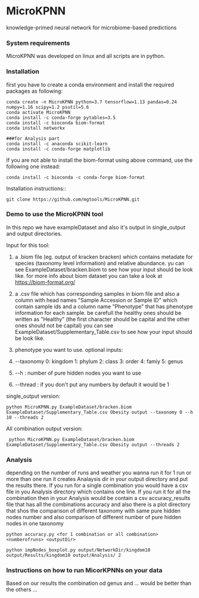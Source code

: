 # MicroKPNN
 knowledge-primed neural network for microbiome-based predictions
 
 ### System requirements
 MicroKPNN was developed on linux and all scripts are in python. 
 
 ### Installation
 
 first you have to create a conda environment and install the required packages as following:

 ```
 conda create -n MicroKPNN python=3.7 tensorflow=1.13 pandas=0.24 numpy=1.16 scipy=1.2 psutil=5.6
 conda activate MicroKPNN	
 conda install -c conda-forge pytables=3.5
 conda install -c bioconda biom-format 
 conda install networkx
 
 ###for Analysis part
 conda install -c anaconda scikit-learn
 conda install -c conda-forge matplotlib
 ```
 If you are not able to install the biom-format using above command, use the following one instead:
 ```
 conda install -c bioconda -c conda-forge biom-format
 ```
 
 Installation instructions::
 
 ```
 git clone https://github.com/mgtools/MicroKPNN.git
 ```
 ### Demo to use the MicroKPNN tool
 In this repo we have exampleDataset and also it's output in single_output and output directories.
 
 Input for this tool:
 1. a .biom file (eg. output of kracken bracken) which contains metadate for species (taxonomy level information) and relative abundance. yu can see ExampleDataset/bracken.biom to see how your input should be look like. for more info about biom dataset you can take a look at https://biom-format.org/
 2. a .csv file which has corresponding samples in biom file and also a column with head names "Sample Accession or Sample ID" which contain sample ids and a column name "Phenotype" that has phenotype information for each sample. be carefull the healthy ones should be written as "Healthy" (the first character should be capital and the other ones should not be capital) you can see ExampleDataset/Supplementary_Table.csv to see how your input should be look like.
 3. phenotype you want to use. 
 optional inputs:
 4. --taxonomy <number>
     0: kingdom
     1: phylum
     2: class
     3: order
     4: famiy
     5: genus
 
 5. --h <number>: number of pure hidden nodes you want to use 
 
 6. --thread <number>: if you don't put any numbers by default it would be 1

 
 single_output version:
 
 
 ```
 python MicroKPNN.py ExampleDataset/bracken.biom ExampleDataset/Supplementary_Table.csv Obesity output --taxonomy 0 --h 10 --threads 2

 ```
 
 All combination output version:
 
 ```
  python MicroKPNN.py ExampleDataset/bracken.biom ExampleDataset/Supplementary_Table.csv Obesity output --threads 2
 ```

 ### Analysis
 depending on the number of runs and weather you wanna run it for 1 run or more than one run 
 it creates Analaysis dir in your output directory and put the results there. If you run for a single combination you would have a csv file in you Analysis directory which contains one line.
 If you run it for all the combination then in your Analysis would be contain a csv accuracy_results file that has all the combinations accuracy and also there is a plot directory that shos the comparison of different taxonomy with same pure hidden nodes number and also comparison of different number of pure hidden nodes in one taxonomy    
 ```
 python accuracy.py <for 1 combination or all combination> <numberofruns> <outputDir>
 ```
 
 ```
 python impNodes_boxplot.py output/NetworkDir/kingdom10 output/Results/kingdom10 output/Analysis/ 2
 ```
 ### Instructions on how to run MicorKPNNs on your data
Based on our results the combination od genus and ... would be better than the others ...
